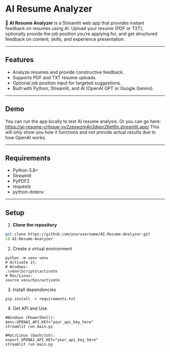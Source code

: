 # AI Resume Analyzer

📃 **AI Resume Analyzer** is a Streamlit web app that provides instant feedback on resumes using AI. Upload your resume (PDF or TXT), optionally provide the job position you’re applying for, and get structured feedback on content, skills, and experience presentation.

---

## Features

- Analyze resumes and provide constructive feedback.
- Supports PDF and TXT resume uploads.
- Optional job position input for targeted suggestions.
- Built with Python, Streamlit, and AI (OpenAI GPT or Google Gemini).

---

## Demo

You can run the app locally to test AI resume analysis.
Or you can go here: https://ai-resume-critique-vv2zeswzm4n3dqor26et6n.streamlit.app/
This will only show you how it functions and not provide actual results due to how OpenAI works.

---

## Requirements

- Python 3.8+
- Streamlit
- PyPDF2
- requests
- python-dotenv

---

## Setup

1. **Clone the repository**
```bash
git clone https://github.com/yourusername/AI-Resume-Analyzer.git
cd AI-Resume-Analyzer
```

2. Create a virtual environment
```
python -m venv venv
# Activate it:
# Windows:
.\venv\Scripts\activate
# Mac/Linux:
source venv/bin/activate
```

3. Install dependencies
```
pip install -r requirements.txt
```

4. Get API and Use
```
#Windows (PowerShell):
$env:OPENAI_API_KEY="your_api_key_here"
streamlit run main.py

#Mac/Linux (bash/zsh):
export OPENAI_API_KEY="your_api_key_here"
streamlit run main.py
```
